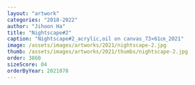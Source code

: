 ```yaml
---
layout: "artwork"
categories: "2018-2022"
author: "Jihoon Ha"
title: "Nightscape#2"
caption: "Nightscape#2_acrylic,oil on canvas_73×61㎝_2021"
image: /assets/images/artworks/2021/nightscape-2.jpg
thumb: /assets/images/artworks/2021/thumbs/nightscape-2.jpg
order: 3860
sizeScore: 04
orderByYear: 2021078
---
```

